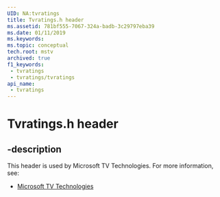 ```yaml
---
UID: NA:tvratings
title: Tvratings.h header
ms.assetid: 781bf555-7067-324a-badb-3c29797eba39
ms.date: 01/11/2019
ms.keywords: 
ms.topic: conceptual
tech.root: mstv
archived: true
f1_keywords:
 - tvratings
 - tvratings/tvratings
api_name:
 - tvratings
---
```


# Tvratings.h header


## -description

This header is used by Microsoft TV Technologies. For more information, see:

- [Microsoft TV Technologies](..//previous-versions/windows/desktop/mstv/microsoft-tv-technologies-portal)

